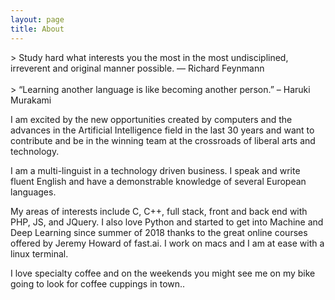 ```yaml
---
layout: page
title: About
---
```

<div class="message"> 
 > Study hard what interests you the most in the most undisciplined, irreverent and original manner possible. 
― Richard Feynmann
</div> 
<br>
<div class="message">
 > “Learning another language is like becoming another person.” – Haruki Murakami
</div>

<!-- ![laurent](/assets/img/about.jpg){:class="profile_img"} -->
I am excited by the new opportunities created by computers and the advances in the Artificial Intelligence field in the last 30 years and want to contribute and be in the winning team at the crossroads of liberal arts and technology.

I am a multi-linguist in a technology driven business. I speak and write fluent English and have a demonstrable knowledge of several European languages.

My areas of interests include C, C++, full stack, front and back end with PHP, JS, and JQuery. I also love Python and started to get into Machine and Deep Learning since summer of 2018 thanks to the great online courses offered by Jeremy Howard of fast.ai. I work on macs and I am at ease with a linux terminal.

I love specialty coffee and on the weekends you might see me on my bike going to look for coffee cuppings in town.. 

